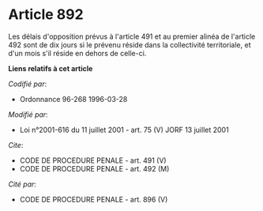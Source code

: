 # Article 892

Les délais d'opposition prévus à l'article 491 et au premier alinéa de l'article 492 sont de dix jours si le prévenu réside
dans la collectivité territoriale, et d'un mois s'il réside en dehors de celle-ci.

**Liens relatifs à cet article**

_Codifié par_:

  - Ordonnance 96-268 1996-03-28

_Modifié par_:

  - Loi n°2001-616 du 11 juillet 2001 - art. 75 (V) JORF 13 juillet 2001

_Cite_:

  - CODE DE PROCEDURE PENALE - art. 491 (V)
  - CODE DE PROCEDURE PENALE - art. 492 (M)

_Cité par_:

  - CODE DE PROCEDURE PENALE - art. 896 (V)
